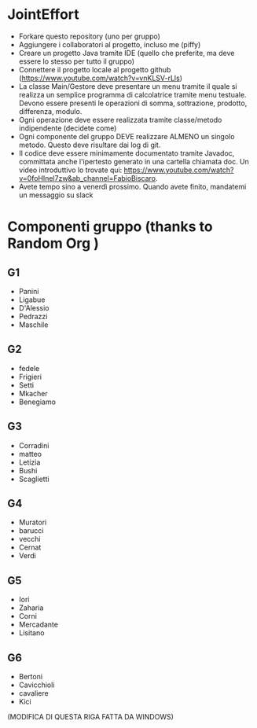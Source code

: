 # JointEffort

* Forkare questo repository (uno per gruppo)
* Aggiungere i collaboratori al progetto, incluso me (piffy) 
* Creare un progetto Java tramite IDE (quello che preferite, ma deve essere lo stesso per tutto il gruppo)
* Connettere il progetto locale al progetto github (https://www.youtube.com/watch?v=vnKLSV-rLls)
* La classe Main/Gestore deve presentare un menu tramite il quale si realizza un semplice programma di calcolatrice tramite menu testuale. Devono essere presenti le operazioni di somma, sottrazione, prodotto, differenza, modulo. 
* Ogni operazione deve essere realizzata tramite classe/metodo indipendente (decidete come)
* Ogni componente del gruppo DEVE realizzare ALMENO un singolo metodo. Questo deve risultare dai log di git.
* Il codice deve essere minimamente documentato tramite Javadoc, committata anche l'ipertesto generato in una cartella chiamata doc. Un video introduttivo lo trovate qui: https://www.youtube.com/watch?v=0foHlnel7zw&ab_channel=FabioBiscaro.
* Avete tempo sino a venerdì prossimo. Quando avete finito, mandatemi un messaggio su slack

 # Componenti gruppo (thanks to Random Org )
 
 ## G1
* Panini
* Ligabue
* D'Alessio
* Pedrazzi
* Maschile

## G2
* fedele
* Frigieri
* Setti
* Mkacher
* Benegiamo

## G3
* Corradini
* matteo
* Letizia
* Bushi
* Scaglietti

## G4 
* Muratori
* barucci
* vecchi
* Cernat
* Verdi

## G5
* Iori
* Zaharia
* Corni
* Mercadante
* Lisitano

## G6
* Bertoni
* Cavicchioli
* cavaliere
* Kici
 
 
(MODIFICA DI QUESTA RIGA FATTA DA WINDOWS)